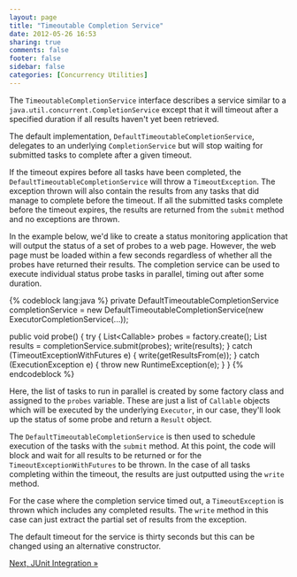 ```yaml
---
layout: page
title: "Timeoutable Completion Service"
date: 2012-05-26 16:53
sharing: true
comments: false
footer: false
sidebar: false
categories: [Concurrency Utilities]
---
```


The `TimeoutableCompletionService` interface describes a service similar to a `java.util.concurrent.CompletionService` except that it will timeout after a specified duration if all results haven't yet been retrieved.

The default implementation, `DefaultTimeoutableCompletionService`, delegates to an underlying `CompletionService` but will stop waiting for submitted tasks to complete after a given timeout.

If the timeout expires before all tasks have been completed, the `DefaultTimeoutableCompletionService` will throw a `TimeoutException`. The exception thrown will also contain the results from any tasks that did manage to complete before the timeout. If all the submitted tasks complete before the timeout expires, the results are returned from the `submit` method and no exceptions are thrown.

In the example below, we'd like to create a status monitoring application that will output the status of a set of probes to a web page. However, the web page must be loaded within a few seconds regardless of whether all the probes have returned their results. The completion service can be used to execute individual status probe tasks in parallel, timing out after some duration.



{% codeblock lang:java %}
private DefaultTimeoutableCompletionService completionService = new DefaultTimeoutableCompletionService(new ExecutorCompletionService(...));

public void probe() {
    try {
        List<Callable<Result>> probes = factory.create();
        List<Result> results = completionService.submit(probes);
        write(results);
    } catch (TimeoutExceptionWithFutures e) {
        write(getResultsFrom(e));
    } catch (ExecutionException e) {
        throw new RuntimeException(e);
    }
}
{% endcodeblock %}

Here, the list of tasks to run in parallel is created by some factory class and assigned to the `probes` variable. These are just a list of `Callable` objects which will be executed by the underlying `Executor`, in our case, they'll look up the status of some probe and return a `Result` object.

The `DefaultTimeoutableCompletionService` is then used to schedule execution of the tasks with the `submit` method. At this point, the code will block and wait for all results to be returned or for the `TimeoutExceptionWithFutures` to be thrown. In the case of all tasks completing within the timeout, the results are just outputted using the `write` method.

For the case where the completion service timed out, a `TimeoutException` is thrown which includes any completed results. The `write` method in this case can just extract the partial set of results from the exception.

The default timeout for the service is thirty seconds but this can be changed using an alternative constructor.



[Next, JUnit Integration &raquo;](/documentation/junit/)